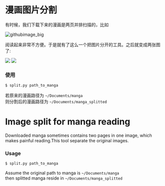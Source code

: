 # 漫画图片分割

有时候，我们下载下来的漫画是两页并排扫描的，比如

![githubimage_big](https://github.com/laike9m/split_p/raw/master/original.jpg "original image")

阅读起来非常不方便。于是就有了这么一个把图片分开的工具。之后就变成两张图了:

<img style="max-width: 300px;" src="https://github.com/laike9m/split_p/raw/master/splitted_1.jpg" />

<img style="max-width: 300px;" src="https://github.com/laike9m/split_p/raw/master/splitted_2.jpg" />

### 使用

```bash   
$ split.py path_to_manga
```

若原来的漫画路径为 `~/Documents/manga`  
则分割后的漫画路径为 `~/Documents/manga_splitted`

# Image split for manga reading

Downloaded manga sometimes contains two pages in one image, which makes painful reading.This tool separate the original images.

### Usage  
```bash   
$ split.py path_to_manga
```

Assume the original path to manga is `~/Documents/manga`   
then splitted manga reside in `~/Documents/manga_splitted` 